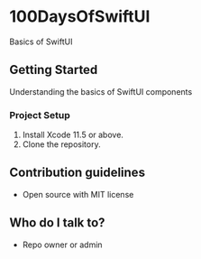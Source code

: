 # 100DaysOfSwiftUI

Basics of SwiftUI

## Getting Started

Understanding the basics of SwiftUI components

### Project Setup

1. Install Xcode 11.5 or above.
2. Clone the repository. 

## Contribution guidelines ##

* Open source with MIT license

## Who do I talk to? ##

* Repo owner or admin

